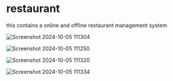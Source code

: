 # restaurant
this contains a online and offline restaurant management system 

![Screenshot 2024-10-05 111304](https://github.com/user-attachments/assets/a4ba0d3a-1b87-48ac-ae02-2257bf4a0996)

![Screenshot 2024-10-05 111250](https://github.com/user-attachments/assets/78bb2073-d97f-4780-a48c-bf2ab595d840)

![Screenshot 2024-10-05 111320](https://github.com/user-attachments/assets/b22d45e5-6009-4c11-a0b4-499beca3f462)

![Screenshot 2024-10-05 111334](https://github.com/user-attachments/assets/c348dfd0-f623-4089-8c9c-71a9f8df307e)
